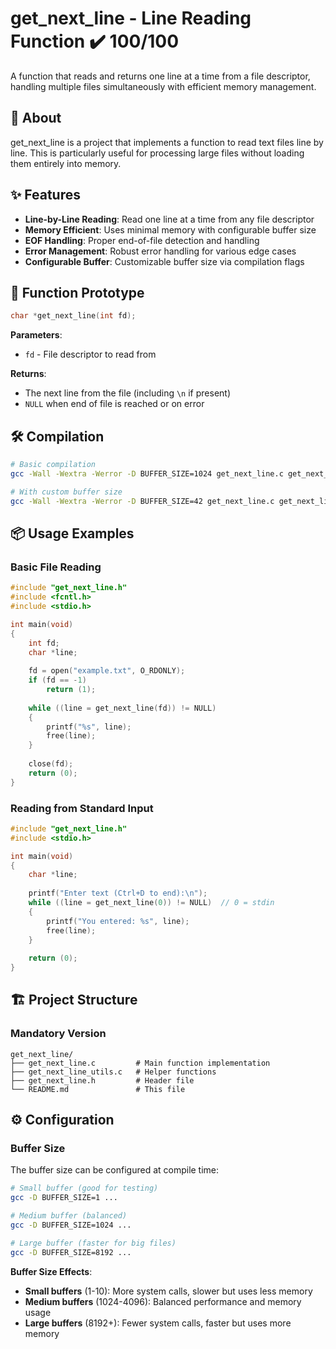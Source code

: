 # get_next_line - Line Reading Function ✔️ 100/100

A function that reads and returns one line at a time from a file descriptor, handling multiple files simultaneously with efficient memory management.

## 📖 About

get_next_line is a project that implements a function to read text files line by line. This is particularly useful for processing large files without loading them entirely into memory.

## ✨ Features

- **Line-by-Line Reading**: Read one line at a time from any file descriptor
- **Memory Efficient**: Uses minimal memory with configurable buffer size
- **EOF Handling**: Proper end-of-file detection and handling
- **Error Management**: Robust error handling for various edge cases
- **Configurable Buffer**: Customizable buffer size via compilation flags

## 🚀 Function Prototype

```c
char *get_next_line(int fd);
```

**Parameters**: 
- `fd` - File descriptor to read from

**Returns**: 
- The next line from the file (including `\n` if present)
- `NULL` when end of file is reached or on error

## 🛠️ Compilation

```bash
# Basic compilation
gcc -Wall -Wextra -Werror -D BUFFER_SIZE=1024 get_next_line.c get_next_line_utils.c

# With custom buffer size
gcc -Wall -Wextra -Werror -D BUFFER_SIZE=42 get_next_line.c get_next_line_utils.c

```

## 📦 Usage Examples

### Basic File Reading
```c
#include "get_next_line.h"
#include <fcntl.h>
#include <stdio.h>

int main(void)
{
    int fd;
    char *line;
    
    fd = open("example.txt", O_RDONLY);
    if (fd == -1)
        return (1);
    
    while ((line = get_next_line(fd)) != NULL)
    {
        printf("%s", line);
        free(line);
    }
    
    close(fd);
    return (0);
}
```

### Reading from Standard Input
```c
#include "get_next_line.h"
#include <stdio.h>

int main(void)
{
    char *line;
    
    printf("Enter text (Ctrl+D to end):\n");
    while ((line = get_next_line(0)) != NULL)  // 0 = stdin
    {
        printf("You entered: %s", line);
        free(line);
    }
    
    return (0);
}
```

## 🏗️ Project Structure

### Mandatory Version
```
get_next_line/
├── get_next_line.c         # Main function implementation
├── get_next_line_utils.c   # Helper functions
├── get_next_line.h         # Header file
└── README.md               # This file
```

## ⚙️ Configuration

### Buffer Size
The buffer size can be configured at compile time:

```bash
# Small buffer (good for testing)
gcc -D BUFFER_SIZE=1 ...

# Medium buffer (balanced)
gcc -D BUFFER_SIZE=1024 ...

# Large buffer (faster for big files)
gcc -D BUFFER_SIZE=8192 ...
```

**Buffer Size Effects**:
- **Small buffers** (1-10): More system calls, slower but uses less memory
- **Medium buffers** (1024-4096): Balanced performance and memory usage
- **Large buffers** (8192+): Fewer system calls, faster but uses more memory
